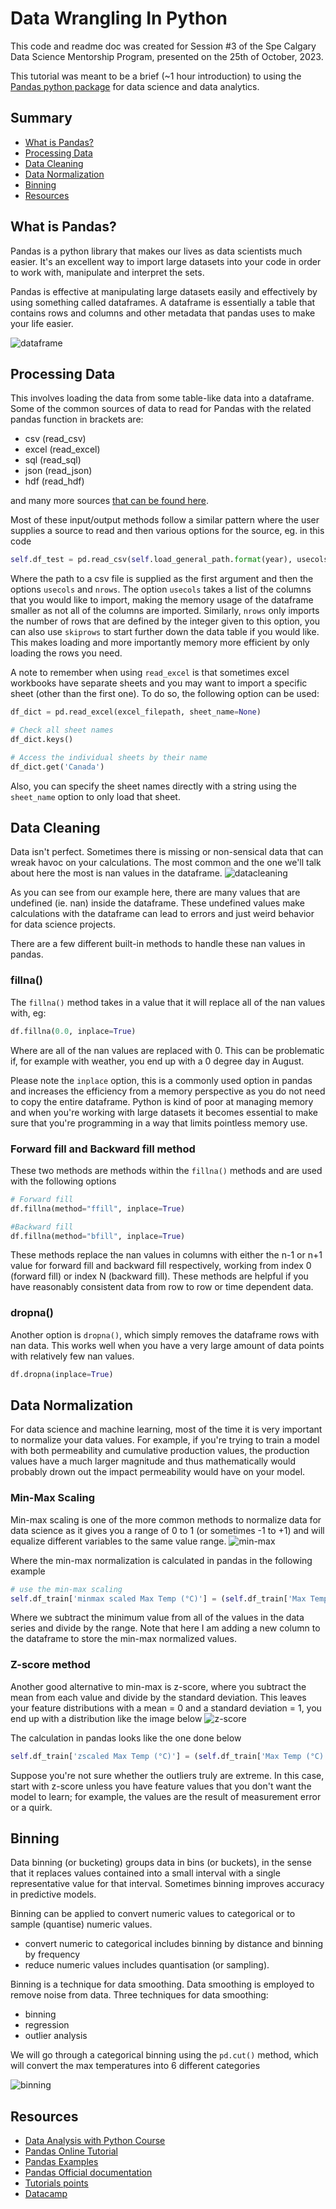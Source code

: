 # Data Wrangling In Python
This code and readme doc was created for Session #3 of the Spe Calgary Data Science Mentorship Program, presented on the 25th of October, 2023.

This tutorial was meant to be a brief (~1 hour introduction) to using the [Pandas python package](https://pandas.pydata.org/) for data science and data analytics.

## Summary
* [What is Pandas?](#what-is-pandas)
* [Processing Data](#processing-data)
* [Data Cleaning](#data-cleaning)
* [Data Normalization](#data-normalization)
* [Binning](#binning)
* [Resources](#resources)

## What is Pandas?
Pandas is a python library that makes our lives as data scientists much easier. It's an excellent way to import large datasets into your code in order to work with, manipulate and interpret the sets.

Pandas is effective at manipulating large datasets easily and effectively by using something called dataframes. A dataframe is essentially a table that contains rows and columns and other metadata that pandas uses to make your life easier.

![dataframe](img/datastructure.png)

## Processing Data
This involves loading the data from some table-like data into a dataframe. Some of the common sources of data to read for Pandas with the related pandas function in brackets are:
* csv (read_csv)
* excel (read_excel)
* sql (read_sql)
* json (read_json)
* hdf (read_hdf)

and many more sources [that can be found here](https://pandas.pydata.org/docs/reference/io.html).

Most of these input/output methods follow a similar pattern where the user supplies a source to read and then various options for the source, eg. in this code
```python
self.df_test = pd.read_csv(self.load_general_path.format(year), usecols=col_list, nrows=nrows)
```
Where the path to a csv file is supplied as the first argument and then the options `usecols` and `nrows`. The option `usecols` takes a list of the columns that you would like to import, making the memory usage of the dataframe smaller as not all of the columns are imported. Similarly, `nrows` only imports the number of rows that are defined by the integer given to this option, you can also use `skiprows` to start further down the data table if you would like. This makes loading and more importantly memory more efficient by only loading the rows you need.

A note to remember when using `read_excel` is that sometimes excel workbooks have separate sheets and you may want to import a specific sheet (other than the first one). To do so, the following option can be used:
```python
df_dict = pd.read_excel(excel_filepath, sheet_name=None)

# Check all sheet names
df_dict.keys()

# Access the individual sheets by their name
df_dict.get('Canada')
```
Also, you can specify the sheet names directly with a string using the `sheet_name` option to only load that sheet.
## Data Cleaning
Data isn't perfect. Sometimes there is missing or non-sensical data that can wreak havoc on your calculations. The most common and the one we'll talk about here the most is nan values in the dataframe.
![datacleaning](img/datacleaning.png)

As you can see from our example here, there are many values that are undefined (ie. nan) inside the dataframe. These undefined values make calculations with the dataframe can lead to errors and just weird behavior for data science projects. 

There are a few different built-in methods to handle these nan values in pandas. 
### fillna()
The `fillna()` method takes in a value that it will replace all of the nan values with, eg:
```python
df.fillna(0.0, inplace=True)
```
Where are all of the nan values are replaced with 0. This can be problematic if, for example with weather, you end up with a 0 degree day in August. 

Please note the `inplace` option, this is a commonly used option in pandas and increases the efficiency from a memory perspective as you do not need to copy the entire dataframe. Python is kind of poor at managing memory and when you're working with large datasets it becomes essential to make sure that you're programming in a way that limits pointless memory use.

### Forward fill and Backward fill method
These two methods are methods within the `fillna()` methods and are used with the following options
```python
# Forward fill
df.fillna(method="ffill", inplace=True)

#Backward fill
df.fillna(method="bfill", inplace=True)
```
These methods replace the nan values in columns with either the n-1 or n+1 value for forward fill and backward fill respectively, working from index 0 (forward fill) or index N (backward fill). These methods are helpful if you have reasonably consistent data from row to row or time dependent data.

### dropna()

Another option is `dropna()`, which simply removes the dataframe rows with nan data. This works well when you have a very large amount of data points with relatively few nan values.
```python
df.dropna(inplace=True)
```

## Data Normalization
For data science and machine learning, most of the time it is very important to normalize your data values. For example, if you're trying to train a model with both permeability and cumulative production values, the production values have a much larger magnitude and thus mathematically would probably drown out the impact permeability would have on your model.

### Min-Max Scaling
Min-max scaling is one of the more common methods to normalize data for data science as it gives you a range of 0 to 1 (or sometimes -1 to +1) and will equalize different variables to the same value range.
![min-max](img/min-max.png)

Where the min-max normalization is calculated in pandas in the following example
```python
# use the min-max scaling
self.df_train['minmax scaled Max Temp (°C)'] = (self.df_train['Max Temp (°C)'] - self.df_train['Max Temp (°C)'].min()) / (self.df_train['Max Temp (°C)'].max() - self.df_train['Max Temp (°C)'].min())
```
Where we subtract the minimum value from all of the values in the data series and divide by the range. Note that here I am adding a new column to the dataframe to store the min-max normalized values.
### Z-score method
Another good alternative to min-max is z-score, where you subtract the mean from each value and divide by the standard deviation. This leaves your feature distributions with a mean = 0 and a standard deviation = 1, you end up with a distribution like the image below
![z-score](img/z-score.png)

The calculation in pandas looks like the one done below
```python
self.df_train['zscaled Max Temp (°C)'] = (self.df_train['Max Temp (°C)'] - self.df_train['Max Temp (°C)'].mean()) / self.df_train['Max Temp (°C)'].std()
```
Suppose you're not sure whether the outliers truly are extreme. In this case, start with z-score unless you have feature values that you don't want the model to learn; for example, the values are the result of measurement error or a quirk.

## Binning
Data binning (or bucketing) groups data in bins (or buckets), in the sense that it replaces values contained into a small interval with a single representative value for that interval. Sometimes binning improves accuracy in predictive models.

Binning can be applied to convert numeric values to categorical or to sample (quantise) numeric values.

* convert numeric to categorical includes binning by distance and binning by frequency
* reduce numeric values includes quantisation (or sampling).

Binning is a technique for data smoothing. Data smoothing is employed to remove noise from data. Three techniques for data smoothing:

* binning
* regression
* outlier analysis

We will go through a categorical binning using the `pd.cut()` method, which will convert the max temperatures into 6 different categories

![binning](img/plot_categories.png)

## Resources
* [Data Analysis with Python Course](https://www.coursera.org/learn/data-analysis-with-python#syllabus)
* [Pandas Online Tutorial](https://github.com/chongjason914/pandas-tutorial)
* [Pandas Examples](https://towardsdatascience.com/30-examples-to-master-pandas-f8a2da751fa4)
* [Pandas Official documentation](https://pandas.pydata.org/pandas-docs/stable/tutorials.html)
* [Tutorials points](https://www.tutorialspoint.com/python_pandas)
* [Datacamp](https://www.datacamp.com/courses/pandas-foundations) 
